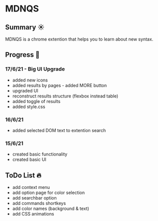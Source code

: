 # MDNQS
## Summary :sunny:
MDNQS is a chrome extention that helps you to learn about new syntax.

## Progress :muscle:
### 17/6/21 - Big UI Upgrade
* added new icons
* added results by pages - added MORE button
* upgraded UI
* reconstruct results structure (flexbox instead table)
* added toggle of results
* added style.css

### 16/6/21
* added selected DOM text to extention search

### 15/6/21
* created basic functionality
* created basic UI

## ToDo List :fire:
* add context menu
* add option page for color selection
* add searchbar option
* add commands shortkeys
* add color names (background & text)
* add CSS animations